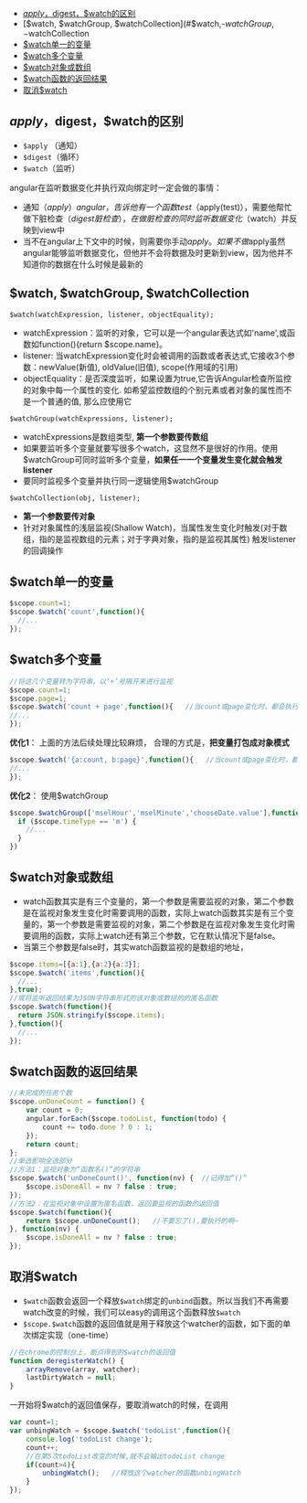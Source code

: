 - [$apply，$digest，$watch的区别](#applydigestwatch%E7%9A%84%E5%8C%BA%E5%88%AB)
- [$watch, $watchGroup, $watchCollection](#$watch,-$watchGroup,-$watchCollection
- [$watch单一的变量](#watch%E5%8D%95%E4%B8%80%E7%9A%84%E5%8F%98%E9%87%8F)
- [$watch多个变量](#watch%E5%A4%9A%E4%B8%AA%E5%8F%98%E9%87%8F)
- [$watch对象或数组](#watch%E5%AF%B9%E8%B1%A1%E6%88%96%E6%95%B0%E7%BB%84)
- [$watch函数的返回结果](#watch%E5%87%BD%E6%95%B0%E7%9A%84%E8%BF%94%E5%9B%9E%E7%BB%93%E6%9E%9C)
- [取消$watch](#%E5%8F%96%E6%B6%88watch)

## $apply，$digest，$watch的区别

- `$apply` （通知）
- `$digest`（循环）
- `$watch`（监听）

angular在监听数据变化并执行双向绑定时一定会做的事情：

- 通知（$apply）angular，告诉他有一个函数test（$apply(test)），需要他帮忙做下脏检查（$digest脏检查），在做脏检查的同时监听数据变化（$watch）并反映到view中
- 当不在angular上下文中的时候，则需要你手动$apply。如果不做$apply虽然angular能够监听数据变化，但他并不会将数据及时更新到view，因为他并不知道你的数据在什么时候是最新的

## $watch, $watchGroup, $watchCollection

`$watch(watchExpression, listener, objectEquality);`

- watchExpression：监听的对象，它可以是一个angular表达式如'name',或函数如function(){return $scope.name}。
- listener:  当watchExpression变化时会被调用的函数或者表达式,它接收3个参数：newValue(新值), oldValue(旧值), scope(作用域的引用)
- objectEquality：是否深度监听，如果设置为true,它告诉Angular检查所监控的对象中每一个属性的变化. 如希望监控数组的个别元素或者对象的属性而不是一个普通的值, 那么应使用它


`$watchGroup(watchExpressions, listener);`

- watchExpressions是数组类型,  **第一个参数要传数组**
- 如果要监听多个变量就要写很多个watch，这显然不是很好的作用。使用$watchGroup可同时监听多个变量，**如果任一一个变量发生变化就会触发listener**
- 要同时监视多个变量并执行同一逻辑使用$watchGroup

`$watchCollection(obj, listener);`

- **第一个参数要传对象**
- 针对对象属性的浅层监视(Shallow Watch)，当属性发生变化时触发(对于数组，指的是监视数组的元素；对于字典对象，指的是监视其属性) 触发listener的回调操作

## $watch单一的变量

```javascript
$scope.count=1;
$scope.$watch('count',function(){
  //...
});
```

## $watch多个变量

```javascript
//将这几个变量转为字符串，以‘+’号隔开来进行监视
$scope.count=1;
$scope.page=1;
$scope.$watch('count + page',function(){   //当count或page变化时，都会执行这个匿名函数
//...
});
```

**优化1**： 上面的方法后续处理比较麻烦， 合理的方式是，**把变量打包成对象模式**

```javascript
$scope.$watch('{a:count, b:page}',function(){   //当count或page变化时，都会执行这个匿名函数
//...
});
```

**优化2**： 使用$watchGroup

```javascript
$scope.$watchGroup(['mselHour','mselMinute','chooseDate.value'],function(){
  if ($scope.timeType == 'm') {
    //...
  }
})
```

## $watch对象或数组

- watch函数其实是有三个变量的，第一个参数是需要监视的对象，第二个参数是在监视对象发生变化时需要调用的函数，实际上watch函数其实是有三个变量的，第一个参数是需要监视的对象，第二个参数是在监视对象发生变化时需要调用的函数，实际上watch还有第三个参数，它在默认情况下是false。 
- 当第三个参数是false时，其实watch函数监视的是数组的地址，

```javascript
$scope.items=[{a:1},{a:2}{a:3}];
$scope.$watch('items',function(){
  //...
},true);
//或将监听返回结果为JSON字符串形式的该对象或数组的的匿名函数
$scope.$watch(function(){
  return JSON.stringify($scope.items);
},function(){
  //...
});
```

## $watch函数的返回结果

```javascript
//未完成的任务个数
$scope.unDoneCount = function() {
    var count = 0;
    angular.forEach($scope.todoList, function(todo) {
        count += todo.done ? 0 : 1;
    });
    return count;
};
//单选影响全选部分
//方法1：监视对象为“函数名()”的字符串
$scope.$watch('unDoneCount()', function(nv) {  //记得加“()”
    $scope.isDoneAll = nv ? false : true;
});
//方法2：在监视对象中设置为匿名函数，返回要监视的函数的返回值
$scope.$watch(function(){
    return $scope.unDoneCount();   //不要忘了(),要执行的啊~
}, function(nv) {
    $scope.isDoneAll = nv ? false : true;
});
```

## 取消$watch

- `$watch`函数会返回一个释放`$watch`绑定的`unbind`函数。所以当我们不再需要watch改变的时候，我们可以easy的调用这个函数释放`$watch`
- `$scope.$watch`函数的返回值就是用于释放这个watcher的函数，如下面的单次绑定实现（one-time）

```javascript
//在chrome的控制台上，断点得到的$watch的返回值
function deregisterWatch() {
    arrayRemove(array, watcher);
    lastDirtyWatch = null;
}
```

一开始将$watch的返回值保存，要取消watch的时候，在调用

```javascript
var count=1;
var unbingWatch = $scope.$watch('todoList',function(){
    console.log('todoList change');
    count++;
    //在第5次todoList改变的时候,就不会输出todoList change
    if(count>4){
        unbingWatch();   //释放这个watcher的函数unbingWatch
    }
});
```
